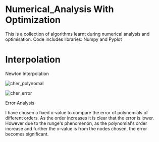# Numerical_Analysis With Optimization

This is a collection of algorithms learnt during numerical analysis and optimisation. Code includes libraries: Numpy and Pyplot


# Interpolation 

Newton Interpolation 


![cher_polynomal](https://user-images.githubusercontent.com/74304944/158596680-1ad38b64-a89b-4914-9eff-ffbc21afd4ec.png)

![cher_error](https://user-images.githubusercontent.com/74304944/158596710-99839b5f-8508-454c-89cd-cf67a833aa2f.png)


Error Analysis

I have chosen a fixed x-value to compare the error of polynomials of different orders. 
As the order increases it is clear that the error is lower.
However due to the runge's phenomenon, as the polynomial's order increase and further the x-value is from the nodes chosen, the error becomes significant.

